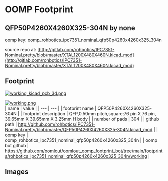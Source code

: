 # OOMP Footprint  
## QFP50P4260X4260X325-304N  by none  
  
oomp key: oomp_rohbotics_ipc7351_nominal_qfp50p4260x4260x325_304n  
  
source repo at: [http://gitlab.com/rohbotics/IPC7351-Nominal.pretty/blob/master/XTAL1200X480X460N.kicad_mod](http://gitlab.com/rohbotics/IPC7351-Nominal.pretty/blob/master/XTAL1200X480X460N.kicad_mod)  
## Footprint  
  
[![working_kicad_pcb_3d.png](working_kicad_pcb_3d_600.png)](working_kicad_pcb_3d.png)  
  
[![working.png](working_600.png)](working.png)  
| name | value | 
| --- | --- | 
| footprint name | QFP50P4260X4260X325-304N | 
| footprint description | QFP,0.50mm pitch,square;76 pin X 76 pin, 39.65mm X 39.65mm X 3.25mm H body | 
| number of pads | 304 | 
| github path | http://github.com/rohbotics/IPC7351-Nominal.pretty/blob/master/QFP50P4260X4260X325-304N.kicad_mod | 
| oomp key | oomp_rohbotics_ipc7351_nominal_qfp50p4260x4260x325_304n | 
| oomp bot github | https://github.com/oomlout/oomlout_oomp_footprint_bot/tree/main/footprints/rohbotics_ipc7351_nominal_qfp50p4260x4260x325_304n/working | 
## Images  
